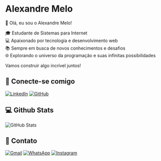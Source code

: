 # Alexandre Melo

👋 Olá, eu sou o Alexandre Melo!

🎓 Estudante de Sistemas para Internet <br>
💻 Apaixonado por tecnologia e desenvolvimento web <br>
📚 Sempre em busca de novos conhecimentos e desafios <br>
🌐 Explorando o universo da programação e suas infinitas possibilidades <br>

Vamos construir algo incrível juntos!

## 🔗 Conecte-se comigo

[![LinkedIn](https://img.shields.io/badge/LinkedIn-0077B5?style=for-the-badge&logo=linkedin&logoColor=white)](https://www.linkedin.com/in/alexandre-melo-1b9118214/)
[![GitHub](https://img.shields.io/badge/GitHub-100000?style=for-the-badge&logo=github&logoColor=white)](https://github.com/AlexandreBMelo)

## 💻 Github Stats

![GitHub Stats](https://github-readme-stats.vercel.app/api?username=AlexandreBMelo&show_icons=true&theme=highcontrast&locale=pt-br)

## 📲 Contato

[![Gmail](https://img.shields.io/badge/Gmail-333333?style=for-the-badge&logo=gmail&logoColor=red)](mailto:contato.alexandrebmelo@gmail.com)
[![WhatsApp](https://img.shields.io/badge/WhatsApp-25D366?style=for-the-badge&logo=whatsapp&logoColor=white)](https://wa.me/5575981649727)
[![Instagram](https://img.shields.io/badge/-Instagram-%23E4405F?style=for-the-badge&logo=instagram&logoColor=white)](https://www.instagram.com/alx.mlo/)
